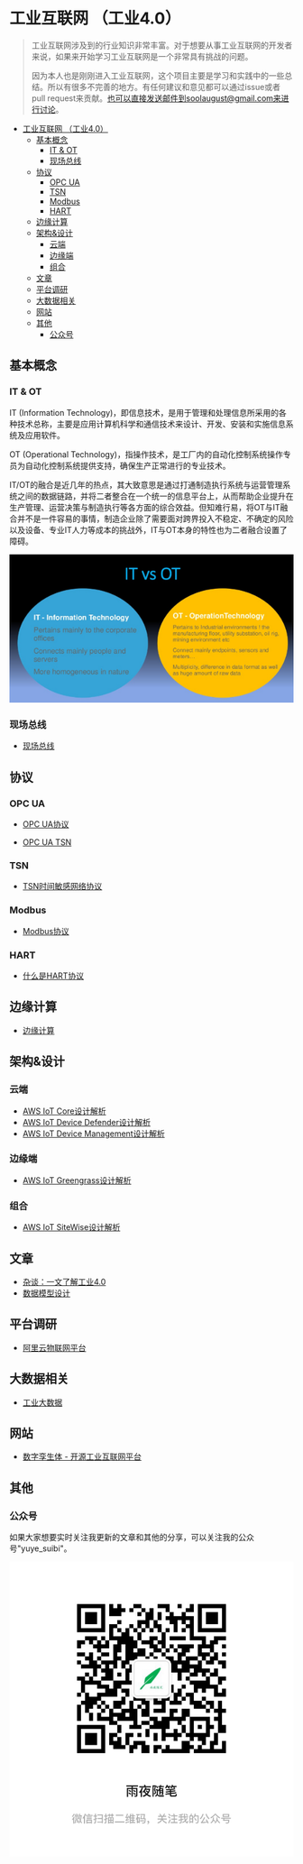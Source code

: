 # 工业互联网 （工业4.0）

> 工业互联网涉及到的行业知识非常丰富。对于想要从事工业互联网的开发者来说，如果来开始学习工业互联网是一个非常具有挑战的问题。
>
> 因为本人也是刚刚进入工业互联网，这个项目主要是学习和实践中的一些总结。所以有很多不完善的地方。有任何建议和意见都可以通过issue或者pull request来贡献。也可以直接发送邮件到soolaugust@gmail.com来进行讨论。

- [工业互联网 （工业4.0）](#工业互联网-工业40)
  - [基本概念](#基本概念)
    - [IT & OT](#it--ot)
    - [现场总线](#现场总线)
  - [协议](#协议)
    - [OPC UA](#opc-ua)
    - [TSN](#tsn)
    - [Modbus](#modbus)
    - [HART](#hart)
  - [边缘计算](#边缘计算)
  - [架构&设计](#架构设计)
    - [云端](#云端)
    - [边缘端](#边缘端)
    - [组合](#组合)
  - [文章](#文章)
  - [平台调研](#平台调研)
  - [大数据相关](#大数据相关)
  - [网站](#网站)
  - [其他](#其他)
    - [公众号](#公众号)

## 基本概念

### IT & OT

IT (Information Technology)，即信息技术，是用于管理和处理信息所采用的各种技术总称，主要是应用计算机科学和通信技术来设计、开发、安装和实施信息系统及应用软件。

OT (Operational Technology)，指操作技术，是工厂内的自动化控制系统操作专员为自动化控制系统提供支持，确保生产正常进行的专业技术。

IT/OT的融合是近几年的热点，其大致意思是通过打通制造执行系统与运营管理系统之间的数据链路，并将二者整合在一个统一的信息平台上，从而帮助企业提升在生产管理、运营决策与制造执行等各方面的综合效益。但知难行易，将OT与IT融合并不是一件容易的事情，制造企业除了需要面对跨界投入不稳定、不确定的风险以及设备、专业IT人力等成本的挑战外，IT与OT本身的特性也为二者融合设置了障碍。

![](resources/imgs/it_vs_ot.png)

### 现场总线

* [现场总线](docs/basic/field_bus.md)

## 协议

### OPC UA

* [OPC UA协议](docs/protocols/opc_ua_guide.md)

* [OPC UA TSN](docs/protocols/opc_ua_tsn.md)

### TSN

* [TSN时间敏感网络协议](docs/protocols/tsn.md)

### Modbus

* [Modbus协议](docs/protocols/modbus.md)

### HART

* [什么是HART协议](docs/protocols/hart.md)

## 边缘计算

* [边缘计算](docs/edge-computing/README.md)

## 架构&设计

### 云端

* [AWS IoT Core设计解析](docs/architectures/cloud/aws_iot_core.md)
* [AWS IoT Device Defender设计解析](docs/architectures/cloud/aws_iot_device_defender.md)
* [AWS IoT Device Management设计解析](docs/architectures/cloud/aws_iot_device_management.md)

### 边缘端

* [AWS IoT Greengrass设计解析](docs/architectures/edge/aws_iot_greengrass.md)

### 组合

* [AWS IoT SiteWise设计解析](docs/architectures/aggregation/aws_iot_sitewise.md)

## 文章

* [杂谈：一文了解工业4.0](docs/articles/iiot4.0_guide.md)
* [数据模型设计](docs/articles/ibm_iot.md)

## 平台调研

* [阿里云物联网平台](docs/platforms/aliyun_iot_platform)

## 大数据相关

* [工业大数据](docs/big-data/reference.md)

## 网站

* [数字孪生体 - 开源工业互联网平台](https://digitaltwin.openii.cn/)

## 其他

### 公众号

如果大家想要实时关注我更新的文章和其他的分享，可以关注我的公众号"yuye_suibi"。

![](resources/imgs/gongzhonghao.jpg)